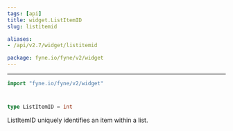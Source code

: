 ```yaml
---
tags: [api]
title: widget.ListItemID
slug: listitemid

aliases:
- /api/v2.7/widget/listitemid

package: fyne.io/fyne/v2/widget
---
```



---
```go
import "fyne.io/fyne/v2/widget"
```

#

###

```go
type ListItemID = int
```

ListItemID uniquely identifies an item within a list.
